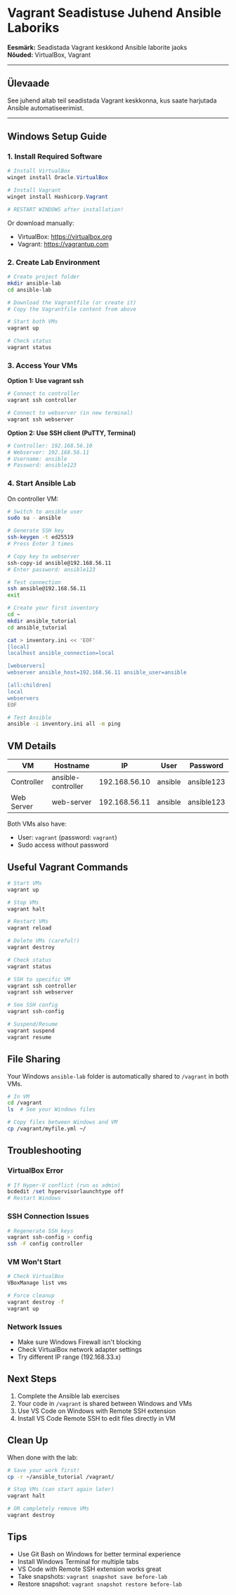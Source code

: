 # Vagrant Seadistuse Juhend Ansible Laboriks

**Eesmärk:** Seadistada Vagrant keskkond Ansible laborite jaoks  
**Nõuded:** VirtualBox, Vagrant

---

##  Ülevaade

See juhend aitab teil seadistada Vagrant keskkonna, kus saate harjutada Ansible automatiseerimist.

---

## Windows Setup Guide

### 1. Install Required Software

```powershell
# Install VirtualBox
winget install Oracle.VirtualBox

# Install Vagrant
winget install Hashicorp.Vagrant

# RESTART WINDOWS after installation!
```

Or download manually:
- VirtualBox: https://virtualbox.org
- Vagrant: https://vagrantup.com

### 2. Create Lab Environment

```bash
# Create project folder
mkdir ansible-lab
cd ansible-lab

# Download the Vagrantfile (or create it)
# Copy the Vagrantfile content from above

# Start both VMs
vagrant up

# Check status
vagrant status
```

### 3. Access Your VMs

**Option 1: Use vagrant ssh**
```bash
# Connect to controller
vagrant ssh controller

# Connect to webserver (in new terminal)
vagrant ssh webserver
```

**Option 2: Use SSH client (PuTTY, Terminal)**
```bash
# Controller: 192.168.56.10
# Webserver: 192.168.56.11
# Username: ansible
# Password: ansible123
```

### 4. Start Ansible Lab

On controller VM:
```bash
# Switch to ansible user
sudo su - ansible

# Generate SSH key
ssh-keygen -t ed25519
# Press Enter 3 times

# Copy key to webserver
ssh-copy-id ansible@192.168.56.11
# Enter password: ansible123

# Test connection
ssh ansible@192.168.56.11
exit

# Create your first inventory
cd ~
mkdir ansible_tutorial
cd ansible_tutorial

cat > inventory.ini << 'EOF'
[local]
localhost ansible_connection=local

[webservers]
webserver ansible_host=192.168.56.11 ansible_user=ansible

[all:children]
local
webservers
EOF

# Test Ansible
ansible -i inventory.ini all -m ping
```

## VM Details

| VM | Hostname | IP | User | Password |
|----|----------|-----|------|----------|
| Controller | ansible-controller | 192.168.56.10 | ansible | ansible123 |
| Web Server | web-server | 192.168.56.11 | ansible | ansible123 |

Both VMs also have:
- User: `vagrant` (password: `vagrant`)
- Sudo access without password

## Useful Vagrant Commands

```bash
# Start VMs
vagrant up

# Stop VMs
vagrant halt

# Restart VMs
vagrant reload

# Delete VMs (careful!)
vagrant destroy

# Check status
vagrant status

# SSH to specific VM
vagrant ssh controller
vagrant ssh webserver

# See SSH config
vagrant ssh-config

# Suspend/Resume
vagrant suspend
vagrant resume
```

## File Sharing

Your Windows `ansible-lab` folder is automatically shared to `/vagrant` in both VMs.

```bash
# In VM
cd /vagrant
ls  # See your Windows files

# Copy files between Windows and VM
cp /vagrant/myfile.yml ~/
```

## Troubleshooting

### VirtualBox Error
```powershell
# If Hyper-V conflict (run as admin)
bcdedit /set hypervisorlaunchtype off
# Restart Windows
```

### SSH Connection Issues
```bash
# Regenerate SSH keys
vagrant ssh-config > config
ssh -F config controller
```

### VM Won't Start
```bash
# Check VirtualBox
VBoxManage list vms

# Force cleanup
vagrant destroy -f
vagrant up
```

### Network Issues
- Make sure Windows Firewall isn't blocking
- Check VirtualBox network adapter settings
- Try different IP range (192.168.33.x)

## Next Steps

1. Complete the Ansible lab exercises
2. Your code in `/vagrant` is shared between Windows and VMs
3. Use VS Code on Windows with Remote SSH extension
4. Install VS Code Remote SSH to edit files directly in VM

## Clean Up

When done with the lab:
```bash
# Save your work first!
cp -r ~/ansible_tutorial /vagrant/

# Stop VMs (can start again later)
vagrant halt

# OR completely remove VMs
vagrant destroy
```

## Tips

- Use Git Bash on Windows for better terminal experience
- Install Windows Terminal for multiple tabs
- VS Code with Remote SSH extension works great
- Take snapshots: `vagrant snapshot save before-lab`
- Restore snapshot: `vagrant snapshot restore before-lab`
